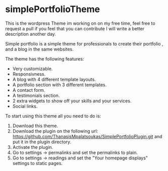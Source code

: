 # simplePortfolioTheme

This is the wordpress Theme im working on on my free time, feel free to request a pull if you feel that you can contribute
I will write a better description another day.

Simple portfolio is a simple theme for professionals to create their portfolio , and a blog in the same websites.

The theme has the following features:

 - Very customizable.
 - Responsivness.
 - A blog with 4 different template layouts.
 - A portfolio section with 3 different templates.
 - A contact form.
 - A testimonials section.
 - 2 extra widgets to show off your skills and your services.
 - Social links.

 To start using this theme all you need to do is:

 1. Download this theme.
 2. Download the plugin on the following url: https://github.com/ThanasisMpalatsoukas/SimplePortfolioPlugin.git and put it in the plugin directory.
 3. Activate the plugin.
 4. Go to settings -> permalinks and set the permalinks to plain.
 5. Go to settings -> readings and set the "Your homepage displays" settings to static pages.
